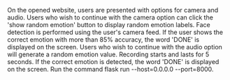On the opened website, users are presented with options for camera and audio. Users who wish to continue with the camera option can click the 'show random emotion' button to display random emotion labels. Face detection is performed using the user's camera feed. If the user shows the correct emotion with more than 85% accuracy, the word 'DONE' is displayed on the screen.
Users who wish to continue with the audio option will generate a random emotion value. Recording starts and lasts for 5 seconds. If the correct emotion is detected, the word 'DONE' is displayed on the screen. 
Run the command flask run --host=0.0.0.0 --port=8000.
